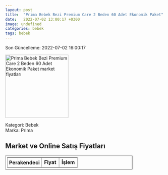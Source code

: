 ```yaml
---
layout: post
title:  "Prima Bebek Bezi Premium Care 2 Beden 60 Adet Ekonomik Paket"
date:   2022-07-02 13:00:17 +0300
image: undefined
categories: bebek
tags: bebek
---
```


Son Güncelleme: 2022-07-02 16:00:17

<img src="undefined" width="200" alt="Prima Bebek Bezi Premium Care 2 Beden 60 Adet Ekonomik Paket market fiyatları" />

Kategori: Bebek
<br />
Marka: Prima

<h2>Market ve Online Satış Fiyatları</h2>

<table border="1" style="padding: 5px;width:80%;">
  <tr>
    <td style="padding: 5px;"><strong>Perakendeci</strong></td>
    <td><strong>Fiyat</strong></td>
    <td><strong>İşlem</strong></td>
  </tr>
  
</table>
